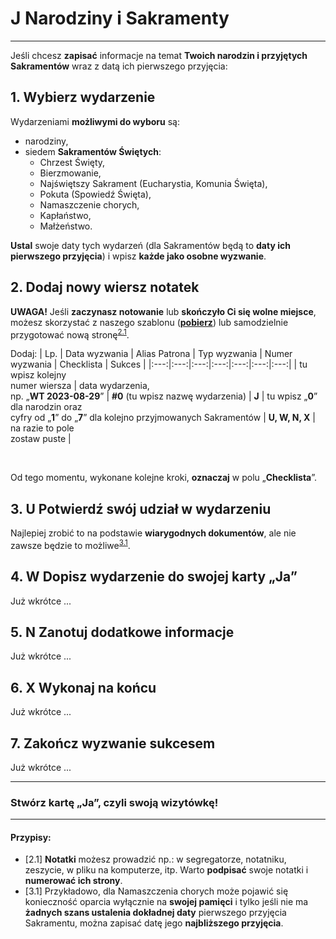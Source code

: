 # <span class="status status-list"><span class="status status-list">J</span> Narodziny i Sakramenty</span>
---
Jeśli chcesz **zapisać** informacje na temat **Twoich narodzin i przyjętych Sakramentów** wraz z datą ich pierwszego przyjęcia:
## <span class="step-number">1.</span> Wybierz wydarzenie
Wydarzeniami **możliwymi do wyboru** są:
- narodziny,
- siedem **Sakramentów Świętych**:
  - Chrzest Święty,
  - Bierzmowanie,
  - Najświętszy Sakrament (Eucharystia, Komunia Święta),
  - Pokuta (Spowiedź Święta),
  - Namaszczenie chorych,
  - Kapłaństwo,
  - Małżeństwo.

**Ustal** swoje <span class="selected-day-info">daty tych wydarzeń</span> (dla Sakramentów będą to **daty ich pierwszego przyjęcia**) i wpisz **każde jako osobne wyzwanie**.
## <span class="step-number">2.</span> Dodaj nowy wiersz notatek
**UWAGA!** Jeśli **zaczynasz notowanie** lub **skończyło Ci się wolne miejsce**, możesz skorzystać z naszego szablonu ([**pobierz**](pl/pdf/notatki.pdf)) lub samodzielnie przygotować nową stronę<sup class="ref">[2.1](#ref-2-1-narodziny-i-sakramenty)</sup>.

Dodaj:
| Lp. | Data wyzwania | Alias Patrona | Typ wyzwania | Numer wyzwania | Checklista | Sukces |
|:---:|:---:|:---:|:---:|:---:|:---:|:---:|
| tu wpisz kolejny<br />numer wiersza | data wydarzenia,<br />np. „**WT 2023-08-29**” | **#0** (tu wpisz nazwę wydarzenia) | **J** | tu wpisz „**0**” dla narodzin oraz<br />cyfry od „**1**” do „**7**” dla kolejno przyjmowanych Sakramentów | **U, W, N, X** | na razie to pole<br />zostaw puste |

<br />

Od tego momentu, wykonane kolejne kroki, **oznaczaj** w polu „**Checklista**”.
## <span class="step-number">3.</span> <span class="step-letter">U</span> Potwierdź swój udział w wydarzeniu
Najlepiej zrobić to na podstawie **wiarygodnych dokumentów**, ale nie zawsze będzie to możliwe<sup class="ref">[3.1](#ref-3-1-narodziny-i-sakramenty)</sup>.
## <span class="step-number">4.</span> <span class="step-letter">W</span> Dopisz wydarzenie do swojej karty „Ja”
Już wkrótce ...
## <span class="step-number">5.</span> <span class="step-letter">N</span> Zanotuj dodatkowe informacje
Już wkrótce ...
## <span class="step-number">6.</span> <span class="step-letter">X</span> Wykonaj na końcu
Już wkrótce ...
## <span class="step-number">7.</span> Zakończ wyzwanie sukcesem
Już wkrótce ...

---
### Stwórz kartę „Ja”, czyli swoją wizytówkę!
---

#### Przypisy:
- <span id="ref-2-1-narodziny-i-sakramenty">[2.1] **Notatki** możesz prowadzić np.: w segregatorze, notatniku, zeszycie, w pliku na komputerze, itp. Warto **podpisać** swoje notatki i **numerować ich strony**.</span>
- <span id="ref-3-1-narodziny-i-sakramenty">[3.1] Przykładowo, dla Namaszczenia chorych może pojawić się konieczność oparcia wyłącznie na **swojej pamięci** i tylko jeśli nie ma **żadnych szans ustalenia dokładnej daty** pierwszego przyjęcia Sakramentu, można zapisać datę jego **najbliższego przyjęcia**.</span>
